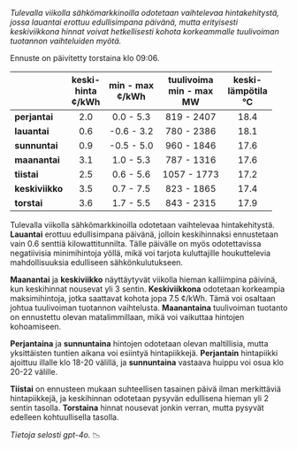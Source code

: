 *Tulevalla viikolla sähkömarkkinoilla odotetaan vaihtelevaa hintakehitystä, jossa lauantai erottuu edullisimpana päivänä, mutta erityisesti keskiviikkona hinnat voivat hetkellisesti kohota korkeammalle tuulivoiman tuotannon vaihteluiden myötä.*

Ennuste on päivitetty torstaina klo 09:06.

|             | keski-<br>hinta<br>¢/kWh | min - max<br>¢/kWh | tuulivoima<br>min - max<br>MW | keski-<br>lämpötila<br>°C |
|:-------------|:----------------:|:----------------:|:-------------:|:-------------:|
| **perjantai**  | 2.0 | 0.0 - 5.3 | 819 - 2407 | 18.4 |
| **lauantai**  | 0.6 | -0.6 - 3.2 | 780 - 2386 | 18.1 |
| **sunnuntai** | 0.9 | -0.5 - 5.0 | 960 - 1846 | 17.6 |
| **maanantai** | 3.1 | 1.0 - 5.3 | 787 - 1316 | 17.6 |
| **tiistai**   | 2.5 | 0.6 - 5.6 | 1057 - 1773 | 17.2 |
| **keskiviikko** | 3.5 | 0.7 - 7.5 | 823 - 1865 | 17.4 |
| **torstai**   | 3.6 | 1.7 - 5.5 | 843 - 2315 | 17.9 |

Tulevalla viikolla sähkömarkkinoilla odotetaan vaihtelevaa hintakehitystä. **Lauantai** erottuu edullisimpana päivänä, jolloin keskihinnaksi ennustetaan vain 0.6 senttiä kilowattitunnilta. Tälle päivälle on myös odotettavissa negatiivisia minimihintoja yöllä, mikä voi tarjota kuluttajille houkuttelevia mahdollisuuksia edulliseen sähkönkulutukseen.

**Maanantai** ja **keskiviikko** näyttäytyvät viikolla hieman kalliimpina päivinä, kun keskihinnat nousevat yli 3 sentin. **Keskiviikkona** odotetaan korkeampia maksimihintoja, jotka saattavat kohota jopa 7.5 ¢/kWh. Tämä voi osaltaan johtua tuulivoiman tuotannon vaihtelusta. **Maanantaina** tuulivoiman tuotanto on ennustettu olevan matalimmillaan, mikä voi vaikuttaa hintojen kohoamiseen.

**Perjantaina** ja **sunnuntaina** hintojen odotetaan olevan maltillisia, mutta yksittäisten tuntien aikana voi esiintyä hintapiikkejä. **Perjantain** hintapiikki ajoittuu illalle klo 18-20 välillä, ja **sunnuntaina** vastaava huippu voi osua klo 20-22 välille.

**Tiistai** on ennusteen mukaan suhteellisen tasainen päivä ilman merkittäviä hintapiikkejä, ja keskihinnan odotetaan pysyvän edullisena hieman yli 2 sentin tasolla. **Torstaina** hinnat nousevat jonkin verran, mutta pysyvät edelleen kohtuullisella tasolla.

*Tietoja selosti gpt-4o.* 📉
